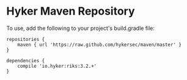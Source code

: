 Hyker Maven Repository
=====

To use, add the following to your project's build.gradle file:

```
repositories {
    maven { url 'https://raw.github.com/hykersec/maven/master' }
}

dependencies {
    compile 'io.hyker:riks:3.2.+'
}
```
